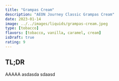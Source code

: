 ```yaml
---
title: "Grampas Cream"
description: "AEON Journey Classic Grampas Cream"
date: 2023-01-14
image: ../../images/liquids/grampas-cream.jpeg
type: [tobacco]
flavors: [tobacco, vanilla, caramel, cream]
isDraft: true
rating: 9
---
```


## TL;DR


AAAAA
asdasda
sdaasd